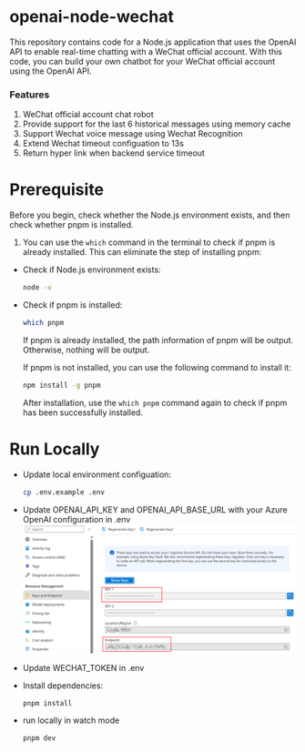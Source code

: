 # openai-node-wechat
This repository contains code for a Node.js application that uses the OpenAI API to enable real-time chatting with a WeChat official account. With this code, you can build your own chatbot for your WeChat official account using the OpenAI API.

### Features

1. WeChat official account chat robot
2. Provide support for the last 6 historical messages using memory cache
3. Support Wechat voice message using Wechat Recognition
4. Extend Wechat timeout configuation to 13s
5. Return hyper link when backend service timeout  

# Prerequisite 
Before you begin, check whether the Node.js environment exists, and then check whether pnpm is installed.

1. You can use the `which` command in the terminal to check if pnpm is already installed. This can eliminate the step of installing pnpm:

- Check if Node.js environment exists:

  ```bash
  node -v
  ```

- Check if pnpm is installed:

  ```bash
  which pnpm
  ```

  If pnpm is already installed, the path information of pnpm will be output. Otherwise, nothing will be output.

  If pnpm is not installed, you can use the following command to install it:

  ```bash
  npm install -g pnpm
  ```

  After installation, use the `which pnpm` command again to check if pnpm has been successfully installed.

# Run Locally

- Update local environment configuation:

  ```bash
  cp .env.example .env
  ```

- Update OPENAI_API_KEY and OPENAI_API_BASE_URL with your Azure OpenAI configuration in .env
![azure-openai](./docs/azure-openai.png)


- Update WECHAT_TOKEN in .env

- Install dependencies:

  ```bash
  pnpm install
  ```

- run locally in watch mode

  ```bash
  pnpm dev
  ```